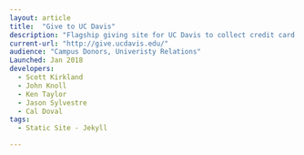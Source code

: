 ```yaml
---
layout: article
title:  "Give to UC Davis"
description: "Flagship giving site for UC Davis to collect credit card donations for a wide variety of campus areas and funds. Give to UC Davis increased online donations by over 20% in its first year of operation."
current-url: "http://give.ucdavis.edu/"
audience: "Campus Donors, Univeristy Relations"
Launched: Jan 2018
developers:
  - Scott Kirkland
  - John Knoll
  - Ken Taylor
  - Jason Sylvestre
  - Cal Doval
tags:
  - Static Site - Jekyll

---
```

